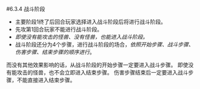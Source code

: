 #6.3.4        战斗阶段
* 主要阶段1终了后回合玩家选择进入战斗阶段后将进行战斗阶段。
* 先攻第1回合玩家不能进行战斗阶段。
*  *即使没有能攻击的怪兽、没有怪兽，也能进入战斗阶段。*
* 战斗阶段还分为4个步骤，进行战斗阶段的场合，*依照开始步骤、战斗步骤、伤害步骤、结束步骤的顺序进行*。

而没有其他效果影响的话，从战斗阶段的开始步骤一定要进入战斗步骤。
即使没有能攻击的怪兽，也不会立即进入结束步骤。
伤害步骤结束后一定要进入战斗步骤，不能直接进入结束步骤。